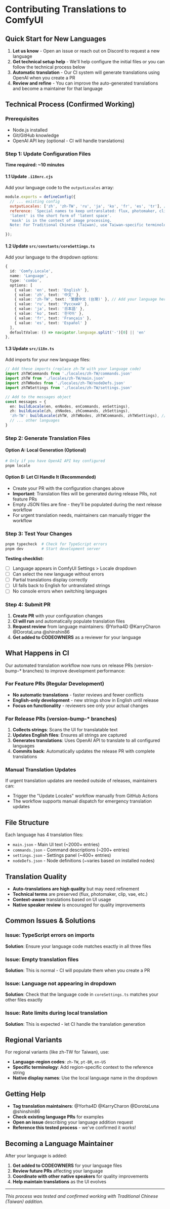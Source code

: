 # Contributing Translations to ComfyUI

## Quick Start for New Languages

1. **Let us know** - Open an issue or reach out on Discord to request a new language
2. **Get technical setup help** - We'll help configure the initial files or you can follow the technical process below
3. **Automatic translation** - Our CI system will generate translations using OpenAI when you create a PR
4. **Review and refine** - You can improve the auto-generated translations and become a maintainer for that language

## Technical Process (Confirmed Working)

### Prerequisites
- Node.js installed
- Git/GitHub knowledge
- OpenAI API key (optional - CI will handle translations)

### Step 1: Update Configuration Files

**Time required: ~10 minutes**

#### 1.1 Update `.i18nrc.cjs`
Add your language code to the `outputLocales` array:

```javascript
module.exports = defineConfig({
  // ... existing config
  outputLocales: ['zh', 'zh-TW', 'ru', 'ja', 'ko', 'fr', 'es', 'tr'], // Add your language here
  reference: `Special names to keep untranslated: flux, photomaker, clip, vae, cfg, stable audio, stable cascade, stable zero, controlnet, lora, HiDream.
  'latent' is the short form of 'latent space'.
  'mask' is in the context of image processing.
  Note: For Traditional Chinese (Taiwan), use Taiwan-specific terminology and traditional characters.
  `
});
```

#### 1.2 Update `src/constants/coreSettings.ts`
Add your language to the dropdown options:

```typescript
{
  id: 'Comfy.Locale',
  name: 'Language',
  type: 'combo',
  options: [
    { value: 'en', text: 'English' },
    { value: 'zh', text: '中文' },
    { value: 'zh-TW', text: '繁體中文 (台灣)' }, // Add your language here
    { value: 'ru', text: 'Русский' },
    { value: 'ja', text: '日本語' },
    { value: 'ko', text: '한국어' },
    { value: 'fr', text: 'Français' },
    { value: 'es', text: 'Español' }
  ],
  defaultValue: () => navigator.language.split('-')[0] || 'en'
},
```

#### 1.3 Update `src/i18n.ts`
Add imports for your new language files:

```typescript
// Add these imports (replace zh-TW with your language code)
import zhTWCommands from './locales/zh-TW/commands.json'
import zhTW from './locales/zh-TW/main.json'
import zhTWNodes from './locales/zh-TW/nodeDefs.json'
import zhTWSettings from './locales/zh-TW/settings.json'

// Add to the messages object
const messages = {
  en: buildLocale(en, enNodes, enCommands, enSettings),
  zh: buildLocale(zh, zhNodes, zhCommands, zhSettings),
  'zh-TW': buildLocale(zhTW, zhTWNodes, zhTWCommands, zhTWSettings), // Add this line
  // ... other languages
}
```

### Step 2: Generate Translation Files

#### Option A: Local Generation (Optional)
```bash
# Only if you have OpenAI API key configured
pnpm locale
```

#### Option B: Let CI Handle It (Recommended)
- Create your PR with the configuration changes above
- **Important**: Translation files will be generated during release PRs, not feature PRs
- Empty JSON files are fine - they'll be populated during the next release workflow
- For urgent translation needs, maintainers can manually trigger the workflow

### Step 3: Test Your Changes

```bash
pnpm typecheck  # Check for TypeScript errors
pnpm dev        # Start development server
```

**Testing checklist:**
- [ ] Language appears in ComfyUI Settings > Locale dropdown
- [ ] Can select the new language without errors
- [ ] Partial translations display correctly
- [ ] UI falls back to English for untranslated strings
- [ ] No console errors when switching languages

### Step 4: Submit PR

1. **Create PR** with your configuration changes
2. **CI will run** and automatically populate translation files
3. **Request review** from language maintainers: @Yorha4D @KarryCharon @DorotaLuna @shinshin86
4. **Get added to CODEOWNERS** as a reviewer for your language

## What Happens in CI

Our automated translation workflow now runs on release PRs (version-bump-* branches) to improve development performance:

### For Feature PRs (Regular Development)
- **No automatic translations** - faster reviews and fewer conflicts
- **English-only development** - new strings show in English until release
- **Focus on functionality** - reviewers see only your actual changes

### For Release PRs (version-bump-* branches)
1. **Collects strings**: Scans the UI for translatable text
2. **Updates English files**: Ensures all strings are captured  
3. **Generates translations**: Uses OpenAI API to translate to all configured languages
4. **Commits back**: Automatically updates the release PR with complete translations

### Manual Translation Updates
If urgent translation updates are needed outside of releases, maintainers can:
- Trigger the "Update Locales" workflow manually from GitHub Actions
- The workflow supports manual dispatch for emergency translation updates

## File Structure

Each language has 4 translation files:
- `main.json` - Main UI text (~2000+ entries)
- `commands.json` - Command descriptions (~200+ entries)
- `settings.json` - Settings panel (~400+ entries)
- `nodeDefs.json` - Node definitions (~varies based on installed nodes)

## Translation Quality

- **Auto-translations are high quality** but may need refinement
- **Technical terms** are preserved (flux, photomaker, clip, vae, etc.)
- **Context-aware** translations based on UI usage
- **Native speaker review** is encouraged for quality improvements

## Common Issues & Solutions

### Issue: TypeScript errors on imports
**Solution**: Ensure your language code matches exactly in all three files

### Issue: Empty translation files
**Solution**: This is normal - CI will populate them when you create a PR

### Issue: Language not appearing in dropdown
**Solution**: Check that the language code in `coreSettings.ts` matches your other files exactly

### Issue: Rate limits during local translation
**Solution**: This is expected - let CI handle the translation generation

## Regional Variants

For regional variants (like zh-TW for Taiwan), use:
- **Language-region codes**: `zh-TW`, `pt-BR`, `en-US`
- **Specific terminology**: Add region-specific context to the reference string
- **Native display names**: Use the local language name in the dropdown

## Getting Help

- **Tag translation maintainers**: @Yorha4D @KarryCharon @DorotaLuna @shinshin86
- **Check existing language PRs** for examples
- **Open an issue** describing your language addition request
- **Reference this tested process** - we've confirmed it works!

## Becoming a Language Maintainer

After your language is added:
1. **Get added to CODEOWNERS** for your language files
2. **Review future PRs** affecting your language
3. **Coordinate with other native speakers** for quality improvements
4. **Help maintain translations** as the UI evolves

---

*This process was tested and confirmed working with Traditional Chinese (Taiwan) addition.*